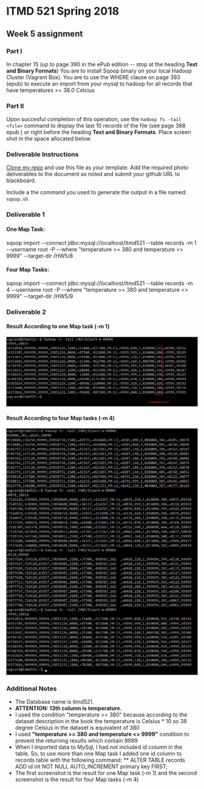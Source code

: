 # ITMD 521 Spring 2018

## Week 5 assignment

### Part I

In chapter 15 (up to page 390 in the ePub edition -- stop at the heading **Text and Binary Formats**)  You are to install Sqoop binary on your local Hadoop Cluster (Vagrant Box).  You are to use the  WHERE clause on page 393 (epub) to execute an import from your mysql to hadoop for all records that have temperatures >= 38.0 Celcius  

### Part II 

Upon succesful completion of this operation, use the ```hadoop fs -tail <file>``` command to display the last 10 records of the file (see page 388 epub ) or right before the heading **Text and Binary Formats**.  Place screen shot in the space allocated below.

### Deliverable Instructions

 [Clone my repo](https://github.com/illinoistech-itm/jhajek.git) and use this file as your template.   Add the required photo deliverables to the document as noted and submit your github URL to blackboard.

Include a the command you used to generate the output in a file named: ```sqoop.sh```  

### Deliverable 1

#### One Map Task:
sqoop import --connect jdbc:mysql://localhost/itmd521 --table records -m 1 --username root -P --where "temperature >= 380 and temperature <> 9999" --target-dir /HW5/8

#### Four Map Tasks:
sqoop import --connect jdbc:mysql://localhost/itmd521 --table records -m 4 --username root -P --where "temperature >= 380 and temperature <> 9999" --target-dir /HW5/9


### Deliverable 2

#### Result According to one Map task (-m 1)
![Part 2](images/part2_colored.jpg "Part 2 - The 10 last records, According to 1 map task")

#### Result According to four Map tasks (-m 4)
![Part 2](images/four_mr.jpg "Part 2 - The 10 last records, According to 4 map task")

### Additional Notes
* The Database name is itmd521.
* **ATTENTION: 13th column is temperature.**
* I used the condition "temperature >= 380" because according to the dataset description in the book the temperature is Celsius * 10 so 38 degree Celsius in the dataset is equivalent of 380 
* I used **"temperature >= 380 and temperature <> 9999"** condition to prevent the returning results which contain 9999
* When I imported data to MySql, I had not included id column in the table. So, to use more than one Map task I added one id column to records table with the following command:
** ALTER TABLE records ADD id int NOT NULL AUTO_INCREMENT primary key FIRST;
* The first screenshot is the result for one Map task (-m 1) and the second screenshot is the result for four Map tasks (-m 4)